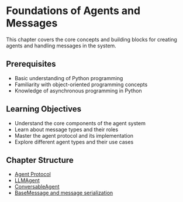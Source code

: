 # Foundations of Agents and Messages

This chapter covers the core concepts and building blocks for creating agents and handling messages in the system.

## Prerequisites

- Basic understanding of Python programming
- Familiarity with object-oriented programming concepts
- Knowledge of asynchronous programming in Python

## Learning Objectives

- Understand the core components of the agent system
- Learn about message types and their roles
- Master the agent protocol and its implementation
- Explore different agent types and their use cases

## Chapter Structure

* [Agent Protocol](foundations-of-agents-and-messages/agent-protocol.html)
* [LLMAgent](foundations-of-agents-and-messages/llmagent.html)
* [ConversableAgent](foundations-of-agents-and-messages/conversableagent.html)
* [BaseMessage and message serialization](foundations-of-agents-and-messages/basemessage-and-message-serialization.html)
